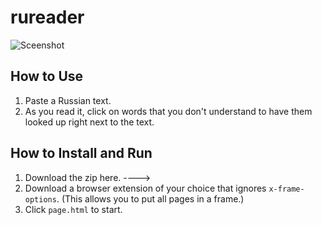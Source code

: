 rureader
========

![Sceenshot](http://i.imgur.com/NEVWo8K.jpg?1)

How to Use
----------
1. Paste a Russian text.
2. As you read it, click on words that you don't understand to have them looked
   up right next to the text.

How to Install and Run
----------------------
1. Download the zip here. ---->
2. Download a browser extension of your choice that ignores `x-frame-options`.
   (This allows you to put all pages in a frame.)
3. Click `page.html` to start.
